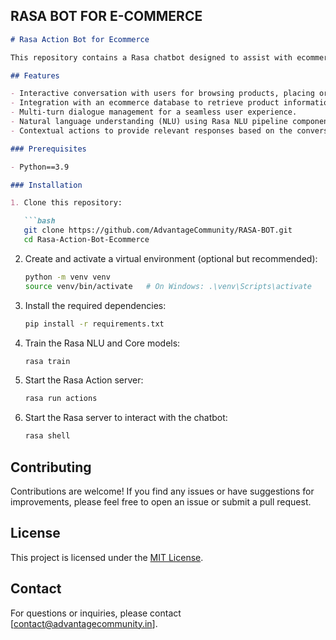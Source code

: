 ## RASA BOT FOR E-COMMERCE
```markdown
# Rasa Action Bot for Ecommerce

This repository contains a Rasa chatbot designed to assist with ecommerce-related tasks. The chatbot is trained to interact with users, provide product information, process orders, and offer customer support. It leverages the Rasa framework to handle natural language understanding and dialogue management.

## Features

- Interactive conversation with users for browsing products, placing orders, and getting assistance.
- Integration with an ecommerce database to retrieve product information and process orders.
- Multi-turn dialogue management for a seamless user experience.
- Natural language understanding (NLU) using Rasa NLU pipeline components.
- Contextual actions to provide relevant responses based on the conversation flow.

### Prerequisites

- Python==3.9

### Installation

1. Clone this repository:

   ```bash
   git clone https://github.com/AdvantageCommunity/RASA-BOT.git
   cd Rasa-Action-Bot-Ecommerce
   ```

2. Create and activate a virtual environment (optional but recommended):

   ```bash
   python -m venv venv
   source venv/bin/activate   # On Windows: .\venv\Scripts\activate
   ```

3. Install the required dependencies:

   ```bash
   pip install -r requirements.txt
   ```

4. Train the Rasa NLU and Core models:

   ```bash
   rasa train
   ```

5. Start the Rasa Action server:

   ```bash
   rasa run actions
   ```

6. Start the Rasa server to interact with the chatbot:

   ```bash
   rasa shell
   ```

## Contributing

Contributions are welcome! If you find any issues or have suggestions for improvements, please feel free to open an issue or submit a pull request.

## License

This project is licensed under the [MIT License](LICENSE).

## Contact

For questions or inquiries, please contact [contact@advantagecommunity.in].
```
